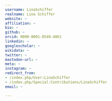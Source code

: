 ```yaml
---
username: LinaSchiffer
realname: Lina Schiffer
website: ~
affiliation: ~
bio: ~
github: ~
orcid: 0000-0001-8540-4861
linkedin: ~
googlescholar: ~
wikidata: ~
twitter: ~
mastodon-url: ~
meta: ~
instagram: ~
redirect_from:
- /index.php/User:LinaSchiffer
- /index.php/Special:Contributions/LinaSchiffer
email: ~

---
```

